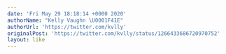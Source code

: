 ```yaml
---
date: 'Fri May 29 18:18:14 +0000 2020'
authorName: "Kelly Vaughn \U0001F41E"
authorUrl: 'https://twitter.com/kvlly'
originalPost: 'https://twitter.com/kvlly/status/1266433686720970752'
layout: like
---
```

